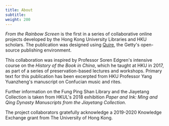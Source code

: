 ```yaml
---
title: About
subtitle:
weight: 200
---
```


*From the Rainbow Screen* is the first in a series of collaborative online projects developed by the Hong Kong University Libraries and HKU scholars. The publication was designed using [Quire](https://gettypubs.github.io/quire), the Getty's open-source publishing environment.

This collaboration was inspired by Professor Soren Edgren's intensive course on the *History of the Book in China*, which he taught at HKU in 2017, as part of a series of preservation-based lectures and workshops. Primary text for this publication has been excerpted from HKU Professor Yang Yuanzheng's manuscript on Confucian music and rites.

Further information on the Fung Ping Shan Library and the Jiayetang Collection is taken from HKUL's 2018 exhibition *Paper and Ink: Ming and Qing Dynasty Manuscripts from the Jiayetang Collection*.

The project collaborators gratefully acknowledge a 2019-2020 Knowledge Exchange grant from The University of Hong Kong.
